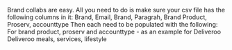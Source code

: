 Brand collabs are easy. All you need to do is make sure your csv file has the following columns in it:
Brand,	Email,	Brand, Paragrah,	Brand Product,	Proserv,	accounttype
Then each need to be populated with the following: 
For brand product, proserv and accounttype - as an example for Deliveroo 
Deliveroo meals,	services,	lifestyle
